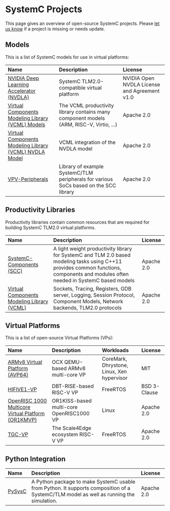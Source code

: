 # SystemC Projects

This page gives an overview of open-source SystemC projects.
Please [let us know][1] if a project is missing or needs update.

## Models

This is a list of SystemC models for use in virtual platforms:

| Name             | Description                                                                             | License                                      |
| :--------------- | :-------------------------------------------------------------------------------------- | :------------------------------------------- |
| [NVIDIA Deep Learning Accelerator (NVDLA)][2] | SystemC TLM2.0-compatible virtual platform                 | NVIDIA Open NVDLA License and Agreement v1.0 |
| [Virtual Components Modeling Library (VCML) Models][3] | The VCML productivity library contains many component models (ARM, RISC-V, Virtio, ...) | Apache 2.0                                   |
| [Virtual Components Modeling Library (VCML) NVDLA Model][4]  | VCML integration of the NVDLA model                                                     | Apache 2.0                                   |
| [VPV-Peripherals][12]    | Library of example SystemC/TLM peripherals for various SoCs based on the SCC library    | Apache 2.0                                   |

## Productivity Libraries

Productivity libraries contain common resources that are required for building SystemC TLM2.0 virtual platforms.

| Name                         | Description                                                                            | License                      |
|:---------------------------- | :------------------------------------------------------------------------------------- | :--------------------------- |
| [SystemC-Components (SCC)][5] | A light weight productivity library for SystemC and TLM 2.0 based modeling tasks using C++11 provides common functions, components and modules often needed in SystemC based models | Apache 2.0 |
| [Virtual Components Modeling Library (VCML)][6]  | Sockets, Tracing, Registers, GDB server, Logging, Session Protocol, Component Models, Network backends, TLM2.0 protocols | Apache 2.0 |

## Virtual Platforms

This is a list of open-source Virtual Platforms (VPs):

| Name            | Description                              | Workloads                                  | License      |
| :-------------- | :--------------------------------------- | :----------------------------------------- | :----------- |
| [ARMv8 Virtual Platform (AVP64)][7]      | OCX QEMU-based ARMv8 multi-core VP       | CoreMark, Dhrystone, Linux, Xen hypervisor | MIT          |
| [HIFIVE1-VP][8] | DBT-RISE-based RISC-V VP                 | FreeRTOS                                   | BSD 3-Clause |
| [OpenRISC 1000 Multicore Virtual Platform (OR1KMVP)][9]    | OR1KISS-based multi-core OpenRISC1000 VP | Linux                                      | Apache 2.0   |
| [TGC-VP][10]    | The Scale4Edge ecosystem RISC-V VP | FreeRTOS | Apache 2.0 |

## Python Integration

| Name       | Description                                                                                                              | License    |
| :--------- | :----------------------------------------------------------------------------------------------------------------------- | :--------- |
| [PySysC][11] | A Python package to make SystemC usable from Python. It supports composition of a SystemC/TLM model as well as running the simulation. | Apache 2.0 |


[1]: https://github.com/accellera-official/systemc.org/issues
[2]: https://github.com/nvdla/vp
[3]: https://github.com/janweinstock/vcml/tree/master/src/vcml/models
[4]: https://github.com/aut0/vcml-nvdla
[5]: https://github.com/Minres/SystemC-Components
[6]: https://github.com/janweinstock/vcml
[7]: https://github.com/aut0/avp64
[8]: https://git.minres.com/VP/HIFIVE1-VP
[9]: https://github.com/janweinstock/or1kmvp
[10]: https://github.com/Minres/TGC-VP
[11]: https://github.com/accellera-official/PySysC
[12]: https://github.com/VP-Vibes/VPV-Peripherals
